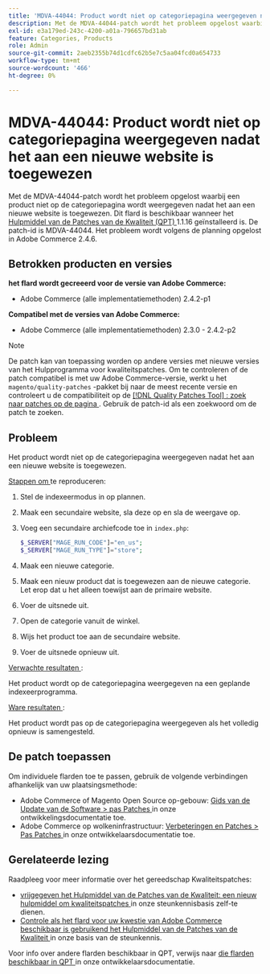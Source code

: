```yaml
---
title: 'MDVA-44044: Product wordt niet op categoriepagina weergegeven nadat het aan een nieuwe website is toegewezen'
description: Met de MDVA-44044-patch wordt het probleem opgelost waarbij een product niet op de categoriepagina wordt weergegeven nadat het aan een nieuwe website is toegewezen. Deze patch is beschikbaar wanneer [Quality Patches Tool (QPT)] (/help/announcements/adobe-commerce-announcements/magento-quality-patches-released-new-tool-to-self-serve-quality-patches.md) 1.1.16 is geïnstalleerd. De patch-id is MDVA-44044. Het probleem wordt volgens de planning opgelost in Adobe Commerce 2.4.6.
exl-id: e3a179ed-243c-4200-a01a-796657bd31ab
feature: Categories, Products
role: Admin
source-git-commit: 2aeb2355b74d1cdfc62b5e7c5aa04fcd0a654733
workflow-type: tm+mt
source-wordcount: '466'
ht-degree: 0%

---
```


# MDVA-44044: Product wordt niet op categoriepagina weergegeven nadat het aan een nieuwe website is toegewezen

Met de MDVA-44044-patch wordt het probleem opgelost waarbij een product niet op de categoriepagina wordt weergegeven nadat het aan een nieuwe website is toegewezen. Dit flard is beschikbaar wanneer het [ Hulpmiddel van de Patches van de Kwaliteit (QPT) ](/help/announcements/adobe-commerce-announcements/magento-quality-patches-released-new-tool-to-self-serve-quality-patches.md) 1.1.16 geïnstalleerd is. De patch-id is MDVA-44044. Het probleem wordt volgens de planning opgelost in Adobe Commerce 2.4.6.

## Betrokken producten en versies

**het flard wordt gecreeerd voor de versie van Adobe Commerce:**

* Adobe Commerce (alle implementatiemethoden) 2.4.2-p1

**Compatibel met de versies van Adobe Commerce:**

* Adobe Commerce (alle implementatiemethoden) 2.3.0 - 2.4.2-p2

>[!NOTE]
>
>De patch kan van toepassing worden op andere versies met nieuwe versies van het Hulpprogramma voor kwaliteitspatches. Om te controleren of de patch compatibel is met uw Adobe Commerce-versie, werkt u het `magento/quality-patches` -pakket bij naar de meest recente versie en controleert u de compatibiliteit op de [[!DNL Quality Patches Tool] : zoek naar patches op de pagina ](https://experienceleague.adobe.com/tools/commerce-quality-patches/index.html?lang=nl-NL) . Gebruik de patch-id als een zoekwoord om de patch te zoeken.

## Probleem

Het product wordt niet op de categoriepagina weergegeven nadat het aan een nieuwe website is toegewezen.

<u> Stappen om </u> te reproduceren:

1. Stel de indexeermodus in op plannen.
1. Maak een secundaire website, sla deze op en sla de weergave op.
1. Voeg een secundaire archiefcode toe in `index.php`:

   ```php
   $_SERVER["MAGE_RUN_CODE"]="en_us";
   $_SERVER["MAGE_RUN_TYPE"]="store";
   ```

1. Maak een nieuwe categorie.
1. Maak een nieuw product dat is toegewezen aan de nieuwe categorie. Let erop dat u het alleen toewijst aan de primaire website.
1. Voer de uitsnede uit.
1. Open de categorie vanuit de winkel.
1. Wijs het product toe aan de secundaire website.
1. Voer de uitsnede opnieuw uit.

<u> Verwachte resultaten </u>:

Het product wordt op de categoriepagina weergegeven na een geplande indexeerprogramma.

<u> Ware resultaten </u>:

Het product wordt pas op de categoriepagina weergegeven als het volledig opnieuw is samengesteld.

## De patch toepassen

Om individuele flarden toe te passen, gebruik de volgende verbindingen afhankelijk van uw plaatsingsmethode:

* Adobe Commerce of Magento Open Source op-gebouw: [ Gids van de Update van de Software > pas Patches ](https://experienceleague.adobe.com/nl/docs/commerce-operations/tools/quality-patches-tool/usage) in onze ontwikkelingsdocumentatie toe.
* Adobe Commerce op wolkeninfrastructuur: [ Verbeteringen en Patches > Pas Patches ](https://experienceleague.adobe.com/nl/docs/commerce-cloud-service/user-guide/develop/upgrade/apply-patches) in onze ontwikkelaarsdocumentatie toe.

## Gerelateerde lezing

Raadpleeg voor meer informatie over het gereedschap Kwaliteitspatches:

* [ vrijgegeven het Hulpmiddel van de Patches van de Kwaliteit: een nieuw hulpmiddel om kwaliteitspatches ](/help/announcements/adobe-commerce-announcements/magento-quality-patches-released-new-tool-to-self-serve-quality-patches.md) in onze steunkennisbasis zelf-te dienen.
* [ Controle als het flard voor uw kwestie van Adobe Commerce beschikbaar is gebruikend het Hulpmiddel van de Patches van de Kwaliteit ](/help/support-tools/patches-available-in-qpt-tool/check-patch-for-magento-issue-with-magento-quality-patches.md) in onze basis van de steunkennis.

Voor info over andere flarden beschikbaar in QPT, verwijs naar [ die flarden beschikbaar in QPT ](https://experienceleague.adobe.com/tools/commerce-quality-patches/index.html?lang=nl-NL) in onze ontwikkelaarsdocumentatie.
